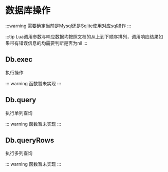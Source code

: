 
# 数据库操作

:::warning
需要确定当前是Mysql还是Sqlite使用对应sql操作
:::

:::tip
Lua调用参数与响应数据均按照文档的从上到下顺序排列，调用响应结果如果带有错误信息的均需要判断是否为nil
:::

## Db.exec
执行操作



::: warning
函数暂未实现
:::


## Db.query
执行单列查询



::: warning
函数暂未实现
:::


## Db.queryRows
执行多列查询



::: warning
函数暂未实现
:::

